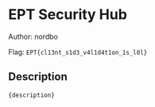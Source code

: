 # EPT Security Hub
Author: nordbo

Flag: `EPT{cl13nt_s1d3_v4l1d4t1on_1s_l0l}`
## Description
```
{description}
```

